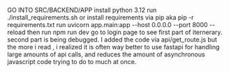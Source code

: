 GO INTO SRC/BACKEND/APP
install python 3.12
run ./install_requirements.sh
or install requirements via pip 
aka pip -r requirements.txt
run uvicorn app.main:app --host 0.0.0.0 --port 8000 --reload
then run npm run dev go to login page to see first part of iternerary.
second part is being debugged.
I added the code via api/get_route.js
but the more i read , i realized it is often way better to use fastapi for handling large amounts of api calls,
and reduces the amount of asynchronous javascript code trying to do to much at once. 

